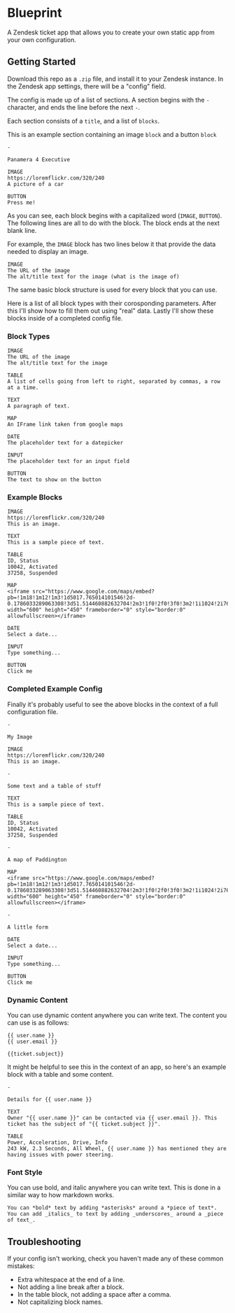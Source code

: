 # Blueprint

A Zendesk ticket app that allows you to create your own static app from your own configuration.

## Getting Started

Download this repo as a ```.zip``` file, and install it to your Zendesk instance. In the Zendesk app settings, there will be a "config" field.

The config is made up of a list of sections. A section begins with the ```-``` character, and ends the line before the next ```-```.

Each section consists of a ```title```, and a list of ```blocks```. 

This is an example section containing an image ```block``` and a button ```block```

```
-

Panamera 4 Executive

IMAGE
https://loremflickr.com/320/240
A picture of a car

BUTTON
Press me!

```

As you can see, each block begins with a capitalized word (```IMAGE```, ```BUTTON```). The following lines are all to do with the block. The block ends at the next blank line.

For example, the ```IMAGE``` block has two lines below it that provide the data needed to display an image.

```
IMAGE
The URL of the image
The alt/title text for the image (what is the image of)
```

The same basic block structure is used for every block that you can use.

Here is a list of all block types with their corosponding parameters. After this I'll show how to fill them out using "real" data. Lastly I'll show these blocks inside of a completed config file.

### Block Types

```
IMAGE
The URL of the image
The alt/title text for the image

TABLE
A list of cells going from left to right, separated by commas, a row at a time.

TEXT
A paragraph of text.

MAP
An IFrame link taken from google maps

DATE
The placeholder text for a datepicker

INPUT
The placeholder text for an input field

BUTTON
The text to show on the button
```

### Example Blocks

```
IMAGE
https://loremflickr.com/320/240
This is an image.

TEXT
This is a sample piece of text.

TABLE
ID, Status
10042, Activated
37258, Suspended

MAP
<iframe src="https://www.google.com/maps/embed?pb=!1m18!1m12!1m3!1d5017.765014101546!2d-0.1786033289063308!3d51.514460882632704!2m3!1f0!2f0!3f0!3m2!1i1024!2i768!4f13.1!3m3!1m2!1s0x48761ab2b05500a7%3A0x749d07ad72bbbe13!2sPaddington+London+Underground+Station!5e0!3m2!1sen!2suk!4v1511535243058" width="600" height="450" frameborder="0" style="border:0" allowfullscreen></iframe>

DATE
Select a date...

INPUT
Type something...

BUTTON
Click me
```

### Completed Example Config

Finally it's probably useful to see the above blocks in the context of a full configuration file.

```
-

My Image

IMAGE
https://loremflickr.com/320/240
This is an image.

-

Some text and a table of stuff

TEXT
This is a sample piece of text.

TABLE
ID, Status
10042, Activated
37258, Suspended

-

A map of Paddington

MAP
<iframe src="https://www.google.com/maps/embed?pb=!1m18!1m12!1m3!1d5017.765014101546!2d-0.1786033289063308!3d51.514460882632704!2m3!1f0!2f0!3f0!3m2!1i1024!2i768!4f13.1!3m3!1m2!1s0x48761ab2b05500a7%3A0x749d07ad72bbbe13!2sPaddington+London+Underground+Station!5e0!3m2!1sen!2suk!4v1511535243058" width="600" height="450" frameborder="0" style="border:0" allowfullscreen></iframe>

-

A little form

DATE
Select a date...

INPUT
Type something...

BUTTON
Click me
```

### Dynamic Content

You can use dynamic content anywhere you can write text. The content you can use is as follows:

```
{{ user.name }}
{{ user.email }}

{{ticket.subject}}
```

It might be helpful to see this in the context of an app, so here's an example block with a table and some content.

```
-

Details for {{ user.name }}

TEXT
Owner "{{ user.name }}" can be contacted via {{ user.email }}. This ticket has the subject of "{{ ticket.subject }}".

TABLE
Power, Acceleration, Drive, Info
243 kW, 2.3 Seconds, All Wheel, {{ user.name }} has mentioned they are having issues with power steering.

```

### Font Style

You can use bold, and italic anywhere you can write text. This is done in a similar way to how markdown works.

```
You can *bold* text by adding *asterisks* around a *piece of text*.
You can add _italics_ to text by adding _underscores_ around a _piece of text_.
```

## Troubleshooting

If your config isn't working, check you haven't made any of these common mistakes:

- Extra whitespace at the end of a line.
- Not adding a line break after a block.
- In the table block, not adding a space after a comma.
- Not capitalizing block names.